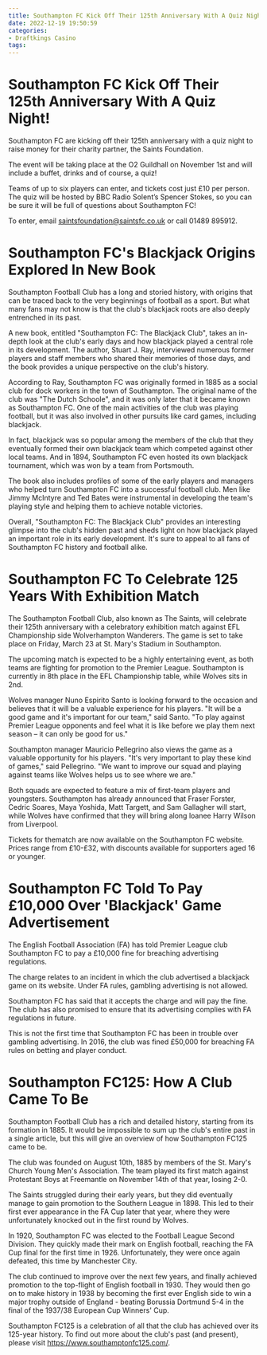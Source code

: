 ```yaml
---
title: Southampton FC Kick Off Their 125th Anniversary With A Quiz Night!
date: 2022-12-19 19:50:59
categories:
- Draftkings Casino
tags:
---
```



#  Southampton FC Kick Off Their 125th Anniversary With A Quiz Night!

Southampton FC are kicking off their 125th anniversary with a quiz night to raise money for their charity partner, the Saints Foundation.

The event will be taking place at the O2 Guildhall on November 1st and will include a buffet, drinks and of course, a quiz!

Teams of up to six players can enter, and tickets cost just £10 per person. The quiz will be hosted by BBC Radio Solent’s Spencer Stokes, so you can be sure it will be full of questions about Southampton FC!

To enter, email saintsfoundation@saintsfc.co.uk or call 01489 895912.

#  Southampton FC's Blackjack Origins Explored In New Book

Southampton Football Club has a long and storied history, with origins that can be traced back to the very beginnings of football as a sport. But what many fans may not know is that the club's blackjack roots are also deeply entrenched in its past.

A new book, entitled "Southampton FC: The Blackjack Club", takes an in-depth look at the club's early days and how blackjack played a central role in its development. The author, Stuart J. Ray, interviewed numerous former players and staff members who shared their memories of those days, and the book provides a unique perspective on the club's history.

According to Ray, Southampton FC was originally formed in 1885 as a social club for dock workers in the town of Southampton. The original name of the club was "The Dutch Schoole", and it was only later that it became known as Southampton FC. One of the main activities of the club was playing football, but it was also involved in other pursuits like card games, including blackjack.

In fact, blackjack was so popular among the members of the club that they eventually formed their own blackjack team which competed against other local teams. And in 1894, Southampton FC even hosted its own blackjack tournament, which was won by a team from Portsmouth.

The book also includes profiles of some of the early players and managers who helped turn Southampton FC into a successful football club. Men like Jimmy McIntyre and Ted Bates were instrumental in developing the team's playing style and helping them to achieve notable victories.

Overall, "Southampton FC: The Blackjack Club" provides an interesting glimpse into the club's hidden past and sheds light on how blackjack played an important role in its early development. It's sure to appeal to all fans of Southampton FC history and football alike.

#  Southampton FC To Celebrate 125 Years With Exhibition Match

The Southampton Football Club, also known as The Saints, will celebrate their 125th anniversary with a celebratory exhibition match against EFL Championship side Wolverhampton Wanderers. The game is set to take place on Friday, March 23 at St. Mary's Stadium in Southampton.

The upcoming match is expected to be a highly entertaining event, as both teams are fighting for promotion to the Premier League. Southampton is currently in 8th place in the EFL Championship table, while Wolves sits in 2nd.

Wolves manager Nuno Espirito Santo is looking forward to the occasion and believes that it will be a valuable experience for his players. "It will be a good game and it's important for our team," said Santo. "To play against Premier League opponents and feel what it is like before we play them next season – it can only be good for us."

Southampton manager Mauricio Pellegrino also views the game as a valuable opportunity for his players. "It's very important to play these kind of games," said Pellegrino. "We want to improve our squad and playing against teams like Wolves helps us to see where we are."

Both squads are expected to feature a mix of first-team players and youngsters. Southampton has already announced that Fraser Forster, Cedric Soares, Maya Yoshida, Matt Targett, and Sam Gallagher will start, while Wolves have confirmed that they will bring along loanee Harry Wilson from Liverpool.

Tickets for thematch are now available on the Southampton FC website. Prices range from £10-£32, with discounts available for supporters aged 16 or younger.

#  Southampton FC Told To Pay £10,000 Over 'Blackjack' Game Advertisement

The English Football Association (FA) has told Premier League club Southampton FC to pay a £10,000 fine for breaching advertising regulations.

The charge relates to an incident in which the club advertised a blackjack game on its website. Under FA rules, gambling advertising is not allowed.

 Southampton FC has said that it accepts the charge and will pay the fine. The club has also promised to ensure that its advertising complies with FA regulations in future.

This is not the first time that Southampton FC has been in trouble over gambling advertising. In 2016, the club was fined £50,000 for breaching FA rules on betting and player conduct.

#  Southampton FC125: How A Club Came To Be

Southampton Football Club has a rich and detailed history, starting from its formation in 1885. It would be impossible to sum up the club's entire past in a single article, but this will give an overview of how Southampton FC125 came to be.

The club was founded on August 10th, 1885 by members of the St. Mary's Church Young Men's Association. The team played its first match against Protestant Boys at Freemantle on November 14th of that year, losing 2-0.

The Saints struggled during their early years, but they did eventually manage to gain promotion to the Southern League in 1898. This led to their first ever appearance in the FA Cup later that year, where they were unfortunately knocked out in the first round by Wolves.

In 1920, Southampton FC was elected to the Football League Second Division. They quickly made their mark on English football, reaching the FA Cup final for the first time in 1926. Unfortunately, they were once again defeated, this time by Manchester City.

The club continued to improve over the next few years, and finally achieved promotion to the top-flight of English football in 1930. They would then go on to make history in 1938 by becoming the first ever English side to win a major trophy outside of England - beating Borussia Dortmund 5-4 in the final of the 1937/38 European Cup Winners' Cup.

Southampton FC125 is a celebration of all that the club has achieved over its 125-year history. To find out more about the club's past (and present), please visit https://www.southamptonfc125.com/.